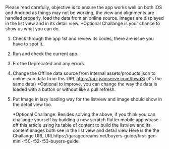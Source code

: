 Please read carefully, objective is to ensure the app works well on both iOS and Andriod as things may not be working, the view and alignments are handled properly, load the data from an online source.
Images are displayed in the list view and in its detail view. *Optional Challange is your chance to show us what you can do.

1. Check through the app 1st and review its codes, there are issue you have to spot it..
2. Run and check the current app.
3. Fix the Deprecated and any errors.
4. Change the Offline data source from internal assets/products.json to online json data from this URL https://api.jsonserve.com/Ibwq3i (it's the same data) 
   *Optional to improve, you can change the way the data is loaded with a button or without like a pull refresh.
5. Put Image in lazy loading way for the listview and image should show in the detail view too.

   *Optional Challange:
   Besides solving the above, if you think you can challange yourself by building a new scratch flutter mobile app
   wbase off this article using its table of content to build the listview and its content images both see in the list view and detail view
   Here is the the Challange URL URLhttps://garagedreams.net/buyers-guide/first-gen-mini-r50-r52-r53-buyers-guide
